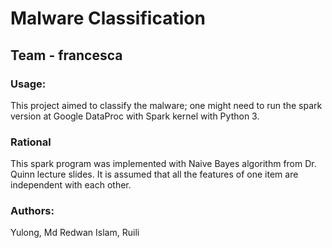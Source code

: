 # Malware Classification
## Team - francesca
### Usage:
This project aimed to classify the malware; 
one might need to run the spark version at Google DataProc with Spark kernel with Python 3.

### Rational
This spark program was implemented with Naive Bayes algorithm from Dr. Quinn lecture slides.
It is assumed that all the features of one item are independent with each other.

### Authors:
Yulong,
Md Redwan Islam, 
Ruili




